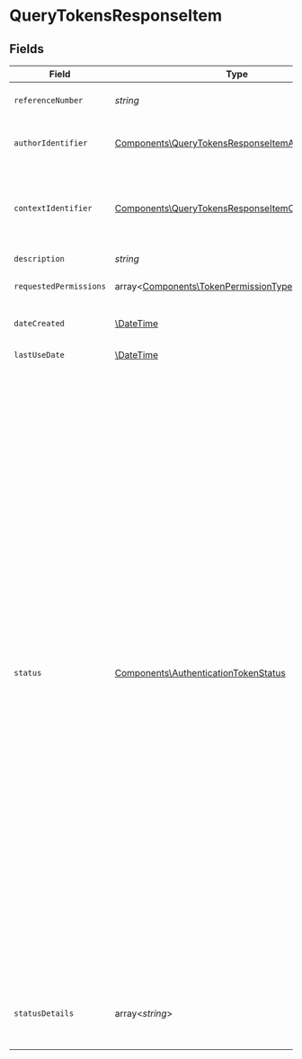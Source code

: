 # QueryTokensResponseItem


## Fields

| Field                                                                                                                                                                                                                                                                                                                                                                                                                                                                                                                                                                                                                            | Type                                                                                                                                                                                                                                                                                                                                                                                                                                                                                                                                                                                                                             | Required                                                                                                                                                                                                                                                                                                                                                                                                                                                                                                                                                                                                                         | Description                                                                                                                                                                                                                                                                                                                                                                                                                                                                                                                                                                                                                      |
| -------------------------------------------------------------------------------------------------------------------------------------------------------------------------------------------------------------------------------------------------------------------------------------------------------------------------------------------------------------------------------------------------------------------------------------------------------------------------------------------------------------------------------------------------------------------------------------------------------------------------------- | -------------------------------------------------------------------------------------------------------------------------------------------------------------------------------------------------------------------------------------------------------------------------------------------------------------------------------------------------------------------------------------------------------------------------------------------------------------------------------------------------------------------------------------------------------------------------------------------------------------------------------- | -------------------------------------------------------------------------------------------------------------------------------------------------------------------------------------------------------------------------------------------------------------------------------------------------------------------------------------------------------------------------------------------------------------------------------------------------------------------------------------------------------------------------------------------------------------------------------------------------------------------------------- | -------------------------------------------------------------------------------------------------------------------------------------------------------------------------------------------------------------------------------------------------------------------------------------------------------------------------------------------------------------------------------------------------------------------------------------------------------------------------------------------------------------------------------------------------------------------------------------------------------------------------------- |
| `referenceNumber`                                                                                                                                                                                                                                                                                                                                                                                                                                                                                                                                                                                                                | *string*                                                                                                                                                                                                                                                                                                                                                                                                                                                                                                                                                                                                                         | :heavy_check_mark:                                                                                                                                                                                                                                                                                                                                                                                                                                                                                                                                                                                                               | Numer referencyjny tokena.                                                                                                                                                                                                                                                                                                                                                                                                                                                                                                                                                                                                       |
| `authorIdentifier`                                                                                                                                                                                                                                                                                                                                                                                                                                                                                                                                                                                                               | [Components\QueryTokensResponseItemAuthorIdentifier](../../Models/Components/QueryTokensResponseItemAuthorIdentifier.md)                                                                                                                                                                                                                                                                                                                                                                                                                                                                                                         | :heavy_check_mark:                                                                                                                                                                                                                                                                                                                                                                                                                                                                                                                                                                                                               | Identyfikator osoby która wygenerowała token.                                                                                                                                                                                                                                                                                                                                                                                                                                                                                                                                                                                    |
| `contextIdentifier`                                                                                                                                                                                                                                                                                                                                                                                                                                                                                                                                                                                                              | [Components\QueryTokensResponseItemContextIdentifier](../../Models/Components/QueryTokensResponseItemContextIdentifier.md)                                                                                                                                                                                                                                                                                                                                                                                                                                                                                                       | :heavy_check_mark:                                                                                                                                                                                                                                                                                                                                                                                                                                                                                                                                                                                                               | Identyfikator kontekstu, w którym został wygenerowany token i do którego daje dostęp.                                                                                                                                                                                                                                                                                                                                                                                                                                                                                                                                            |
| `description`                                                                                                                                                                                                                                                                                                                                                                                                                                                                                                                                                                                                                    | *string*                                                                                                                                                                                                                                                                                                                                                                                                                                                                                                                                                                                                                         | :heavy_check_mark:                                                                                                                                                                                                                                                                                                                                                                                                                                                                                                                                                                                                               | Opis tokena.                                                                                                                                                                                                                                                                                                                                                                                                                                                                                                                                                                                                                     |
| `requestedPermissions`                                                                                                                                                                                                                                                                                                                                                                                                                                                                                                                                                                                                           | array<[Components\TokenPermissionType](../../Models/Components/TokenPermissionType.md)>                                                                                                                                                                                                                                                                                                                                                                                                                                                                                                                                          | :heavy_check_mark:                                                                                                                                                                                                                                                                                                                                                                                                                                                                                                                                                                                                               | Uprawnienia przypisane tokenowi.                                                                                                                                                                                                                                                                                                                                                                                                                                                                                                                                                                                                 |
| `dateCreated`                                                                                                                                                                                                                                                                                                                                                                                                                                                                                                                                                                                                                    | [\DateTime](https://www.php.net/manual/en/class.datetime.php)                                                                                                                                                                                                                                                                                                                                                                                                                                                                                                                                                                    | :heavy_check_mark:                                                                                                                                                                                                                                                                                                                                                                                                                                                                                                                                                                                                               | Data i czas utworzenia tokena.                                                                                                                                                                                                                                                                                                                                                                                                                                                                                                                                                                                                   |
| `lastUseDate`                                                                                                                                                                                                                                                                                                                                                                                                                                                                                                                                                                                                                    | [\DateTime](https://www.php.net/manual/en/class.datetime.php)                                                                                                                                                                                                                                                                                                                                                                                                                                                                                                                                                                    | :heavy_minus_sign:                                                                                                                                                                                                                                                                                                                                                                                                                                                                                                                                                                                                               | Data ostatniego użycia tokena.                                                                                                                                                                                                                                                                                                                                                                                                                                                                                                                                                                                                   |
| `status`                                                                                                                                                                                                                                                                                                                                                                                                                                                                                                                                                                                                                         | [Components\AuthenticationTokenStatus](../../Models/Components/AuthenticationTokenStatus.md)                                                                                                                                                                                                                                                                                                                                                                                                                                                                                                                                     | :heavy_check_mark:                                                                                                                                                                                                                                                                                                                                                                                                                                                                                                                                                                                                               | Status tokena.<br/>\| Wartość \| Opis \|<br/>\| --- \| --- \|<br/>\| Pending \| Token został utworzony ale jest jeszcze w trakcie aktywacji i nadawania uprawnień. Nie może być jeszcze wykorzystywany do uwierzytelniania. \|<br/>\| Active \| Token jest aktywny i może być wykorzystywany do uwierzytelniania. \|<br/>\| Revoking \| Token jest w trakcie unieważniania. Nie może już być wykorzystywany do uwierzytelniania. \|<br/>\| Revoked \| Token został unieważniony i nie może być wykorzystywany do uwierzytelniania. \|<br/>\| Failed \| Nie udało się aktywować tokena. Należy wygenerować nowy token, obecny nie może być wykorzystywany do uwierzytelniania. \|<br/> |
| `statusDetails`                                                                                                                                                                                                                                                                                                                                                                                                                                                                                                                                                                                                                  | array<*string*>                                                                                                                                                                                                                                                                                                                                                                                                                                                                                                                                                                                                                  | :heavy_minus_sign:                                                                                                                                                                                                                                                                                                                                                                                                                                                                                                                                                                                                               | Dodatkowe informacje na temat statusu, zwracane w przypadku błędów.                                                                                                                                                                                                                                                                                                                                                                                                                                                                                                                                                              |